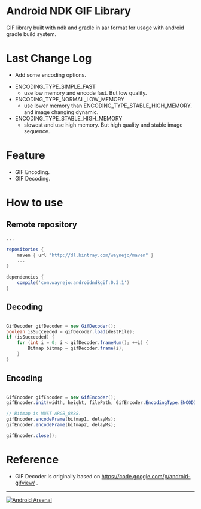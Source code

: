 Android NDK GIF Library
========

GIF library built with ndk and gradle in aar format for usage with android gradle build system.

Last Change Log
========
* Add some encoding options.
 - ENCODING_TYPE_SIMPLE_FAST 
   - use low memory and encode fast. But low quality.
 - ENCODING_TYPE_NORMAL_LOW_MEMORY 
   - use lower memory than ENCODING_TYPE_STABLE_HIGH_MEMORY. and image changing dynamic.
 - ENCODING_TYPE_STABLE_HIGH_MEMORY 
   - slowest and use high memory. But high quality and stable image sequence.

Feature
========
* GIF Encoding.
* GIF Decoding.


How to use
========

Remote repository
--------

```groovy
...

repositories {
    maven { url "http://dl.bintray.com/waynejo/maven" }
    ...
}

dependencies {
    compile('com.waynejo:androidndkgif:0.3.1')
}
```

Decoding
--------

```java

GifDecoder gifDecoder = new GifDecoder();
boolean isSucceeded = gifDecoder.load(destFile);
if (isSucceeded) {
    for (int i = 0; i < gifDecoder.frameNum(); ++i) {
        Bitmap bitmap = gifDecoder.frame(i);
    }
}
```

Encoding
--------

```java

GifEncoder gifEncoder = new GifEncoder();
gifEncoder.init(width, height, filePath, GifEncoder.EncodingType.ENCODING_TYPE_NORMAL_LOW_MEMORY);

// Bitmap is MUST ARGB_8888.
gifEncoder.encodeFrame(bitmap1, delayMs);
gifEncoder.encodeFrame(bitmap2, delayMs);

gifEncoder.close();
```

# Reference

* GIF Decoder is originally based on https://code.google.com/p/android-gifview/ .

---------
[![Android Arsenal](https://img.shields.io/badge/Android%20Arsenal-android--ndk--gif-green.svg?style=true)](https://android-arsenal.com/details/1/3585)
